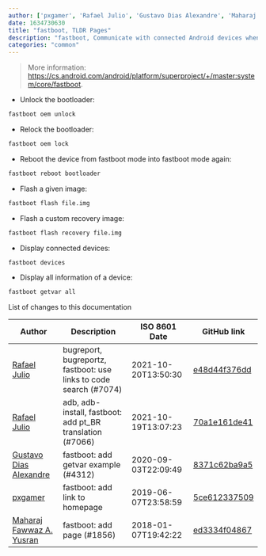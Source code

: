 ```yaml
---
author: ['pxgamer', 'Rafael Julio', 'Gustavo Dias Alexandre', 'Maharaj Fawwaz A. Yusran']
date: 1634730630
title: "fastboot, TLDR Pages"
description: "fastboot, Communicate with connected Android devices when in bootloader mode (the one place `adb` doesn't work)."
categories: "common"
---
```

> More information: <https://cs.android.com/android/platform/superproject/+/master:system/core/fastboot>.

- Unlock the bootloader:

```bash
fastboot oem unlock
```

- Relock the bootloader:

```bash
fastboot oem lock
```

- Reboot the device from fastboot mode into fastboot mode again:

```bash
fastboot reboot bootloader
```

- Flash a given image:

```bash
fastboot flash file.img
```

- Flash a custom recovery image:

```bash
fastboot flash recovery file.img
```

- Display connected devices:

```bash
fastboot devices
```

- Display all information of a device:

```bash
fastboot getvar all
```
List of changes to this documentation


Author | Description | ISO 8601 Date | GitHub link
------|-----|-----|-----
[Rafael Julio](mailto:development@rafifos.dev) | bugreport, bugreportz, fastboot: use links to code search (#7074) | 2021-10-20T13:50:30 | [e48d44f376dd](https://github.com/tldr-pages/tldr/commit/e48d44f376dd7610f183ca3d490fe9adfcf3e518)
[Rafael Julio](mailto:development@rafifos.dev) | adb, adb-install, fastboot: add pt_BR translation (#7066) | 2021-10-19T13:07:23 | [70a1e161de41](https://github.com/tldr-pages/tldr/commit/70a1e161de4171f284c3c34860426ba765912427)
[Gustavo Dias Alexandre](mailto:gfdiasa@gmail.com) | fastboot: add getvar example (#4312) | 2020-09-03T22:09:49 | [8371c62ba9a5](https://github.com/tldr-pages/tldr/commit/8371c62ba9a553bb2fb1d6f6265dae3ea1fecc6e)
[pxgamer](mailto:owzie123@gmail.com) | fastboot: add link to homepage | 2019-06-07T23:58:59 | [5ce612337509](https://github.com/tldr-pages/tldr/commit/5ce6123375090dab745787e0124c4ada02231e36)
[Maharaj Fawwaz A. Yusran](mailto:faww4zintelgent4@gmail.com) | fastboot: add page (#1856) | 2018-01-07T19:42:22 | [ed3334f04867](https://github.com/tldr-pages/tldr/commit/ed3334f04867b5ac98dc6813e8720bc9fe10c044)

